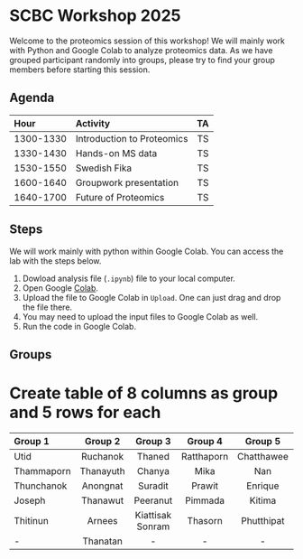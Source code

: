 # SCBC Workshop 2025 

Welcome to the proteomics session of this workshop! We will mainly work with Python and Google Colab to analyze proteomics data. As we have grouped participant randomly into groups, please try to find your group members before starting this session. 

## Agenda 

|  Hour | Activity | TA |
|:-----|:-----| :--------:| 
|1300-1330|Introduction to Proteomics| TS |
|1330-1430|Hands-on MS data| TS |
|1530-1550|Swedish Fika| TS |
|1600-1640|Groupwork presentation| TS |
|1640-1700|Future of Proteomics| TS |

## Steps 
We will work mainly with python within Google Colab. You can access the lab with the steps below.
1. Dowload analysis file (`.ipynb`) file to your local computer.
2. Open Google [Colab](https://colab.research.google.com/).
3. Upload the file to Google Colab in `Upload`. One can just drag and drop the file there. 
4. You may need to upload the input files to Google Colab as well.
5. Run the code in Google Colab.

## Groups 
# Create table of 8 columns as group and 5 rows for each
| Group 1 | Group 2 | Group 3 | Group 4 | Group 5 | Group 6 | Group 7 | Group 8 |
|:-----|:--------:|:--------:|:--------:|:--------:|:--------:|:--------:|:--------:|
| Utid | Ruchanok | Thaned | Ratthaporn | Chatthawee | Waraporn | Kornkamon | Jiraporn |
| Thammaporn | Thanayuth | Chanya | Mika | Nan | Panadda | Ketsaraporn | Tawatchai |
| Thunchanok | Anongnat | Suradit | Prawit | Enrique | Thanathip | Oraphan  | Pattamaporn |
| Joseph | Thanawut | Peeranut | Pimmada | Kitima | Pannasa | Thi Han | Nuttakit  |
| Thitinun | Arnees | Kiattisak Sonram | Thasorn | Phutthipat | Narangkoon | Nuttapat | Wattanapol |
| - | Thanatan | - | - | - | - | - | - |


